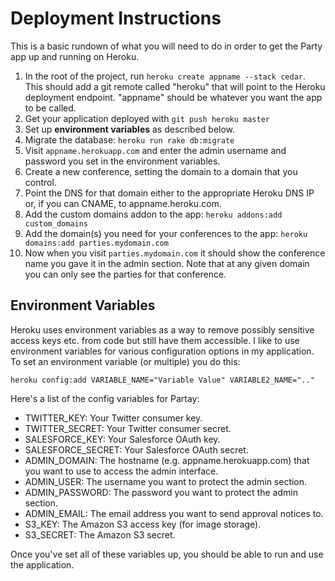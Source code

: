# Deployment Instructions

This is a basic rundown of what you will need to do in order to get the
Party app up and running on Heroku.

1. In the root of the project, run `heroku create appname --stack cedar`. 
   This should add a git remote called "heroku" that will point to the 
   Heroku deployment endpoint. "appname" should be whatever you want the
   app to be called.
2. Get your application deployed with `git push heroku master`
3. Set up **environment variables** as described below.
3. Migrate the database: `heroku run rake db:migrate`
4. Visit `appname.herokuapp.com` and enter the admin username and
   password you set in the environment variables.
5. Create a new conference, setting the domain to a domain that you
   control.
6. Point the DNS for that domain either to the appropriate Heroku DNS IP
   or, if you can CNAME, to appname.heroku.com.
7. Add the custom domains addon to the app: `heroku addons:add
   custom_domains`
8. Add the domain(s) you need for your conferences to the app:
   `heroku domains:add parties.mydomain.com`
9. Now when you visit `parties.mydomain.com` it should show the
   conference name you gave it in the admin section. Note that at any
   given domain you can only see the parties for that conference.

## Environment Variables

Heroku uses environment variables as a way to remove possibly sensitive
access keys etc. from code but still have them accessible. I like to use
environment variables for various configuration options in my
application. To set an environment variable (or multiple) you do this:

    heroku config:add VARIABLE_NAME="Variable Value" VARIABLE2_NAME=".."

Here's a list of the config variables for Partay:

* TWITTER_KEY: Your Twitter consumer key.
* TWITTER_SECRET: Your Twitter consumer secret.
* SALESFORCE_KEY: Your Salesforce OAuth key.
* SALESFORCE_SECRET: Your Salesforce OAuth secret.
* ADMIN_DOMAIN: The hostname (e.g. appname.herokuapp.com) that you want
  to use to access the admin interface.
* ADMIN_USER: The username you want to protect the admin section.
* ADMIN_PASSWORD: The password you want to protect the admin section.
* ADMIN_EMAIL: The email address you want to send approval notices to.
* S3_KEY: The Amazon S3 access key (for image storage).
* S3_SECRET: The Amazon S3 secret.

Once you've set all of these variables up, you should be able to run and
use the application.
